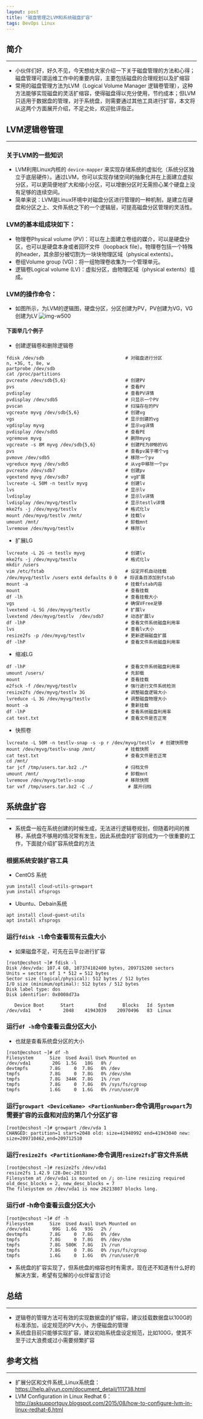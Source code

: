 ```yaml
---
layout: post
title: "磁盘管理之LVM和系统磁盘扩容"
tags: DevOps Linux
---
```



## 简介  
----
* 小伙伴们好，好久不见，今天想给大家介绍一下关于磁盘管理的方法和心得；磁盘管理可谓运维工作中的重要内容，主要包括磁盘的合理规划以及扩缩容
* 常用的磁盘管理方法为LVM（Logical Volume Manager 逻辑卷管理），这种方法能够实现磁盘的灵活扩缩容，使得磁盘得以充分使用，节约成本；但LVM只适用于数据盘的管理，对于系统盘，则需要通过其他工具进行扩容，本文将从这两个方面展开介绍，不足之处，欢迎批评指正。

## LVM逻辑卷管理
---
### 关于LVM的一些知识
* LVM利用Linux内核的 `device-mapper` 来实现存储系统的虚拟化（系统分区独立于底层硬件）。通过LVM，你可以实现存储空间的抽象化并在上面建立虚拟分区，可以更简便地扩大和缩小分区，可以增删分区时无需担心某个硬盘上没有足够的连续空间。
* 简单来说：LVM是Linux环境中对磁盘分区进行管理的一种机制，是建立在硬盘和分区之上、文件系统之下的一个逻辑层，可提高磁盘分区管理的灵活性。

### LVM的基本组成块如下：
* 物理卷Physical volume (PV)：可以在上面建立卷组的媒介，可以是硬盘分区，也可以是硬盘本身或者回环文件（loopback file）。物理卷包括一个特殊的header，其余部分被切割为一块块物理区域（physical extents）。
* 卷组Volume group (VG)：将一组物理卷收集为一个管理单元。
* 逻辑卷Logical volume (LV)：虚拟分区，由物理区域（physical extents）组成。

### LVM的操作命令：
* 如图所示，为LVM的逻辑图，硬盘分区，分区创建为PV，PV创建为VG，VG创建为LV
![img-w500](/images/202001061903.jpg)
#### 下面举几个例子
* 创建逻辑卷和删除逻辑卷
```
fdisk /dev/sdb                              # 对磁盘进行分区
n, +3G, t, 8e, w
partprobe /dev/sdb
cat /proc/partitions 
pvcreate /dev/sdb{5,6}                      # 创建PV
pvs                                         # 查看PV
pvdisplay                                   # 查看PV详情
pvdisplay /dev/sdb5                         # 只显示一个PV
pvscan                                      # 扫描存在的PV
vgcreate myvg /dev/sdb{5,6}                 # 创建vg
vgs                                         # 显示创建的vg
vgdisplay myvg                              # 显示vg详情
pvdisplay /dev/sdb5                         # 查看PE
vgremove myvg                               # 删除myvg
vgcreate -s 8M myvg /dev/sdb{5,6}           # 创建PE为8MB的VG
pvs                                         # 查看pv属于哪个vg
pvmove /dev/sdb5                            # 移除一个pv
vgreduce myvg /dev/sdb5                     # 从vg中移除一个pv
pvcreate /dev/sdb7                          # 创建pv
vgextend myvg /dev/sdb7                     # vg扩展
lvcreate -L 50M -n testlv myvg              # 创建lv
lvs                                         # 显示lv
lvdisplay                                   # 显示lv详情
lvdisplay /dev/myvg/testlv                  # 显示testlv详情
mke2fs -j /dev/myvg/testlv                  # 格式化lv
mount /dev/myvg/testlv /mnt/                # 挂载lv
umount /mnt/                                # 卸载mnt
lvremove /dev/myvg/testlv                   # 移除lv
```
* 扩展LG
```
lvcreate -L 2G -n testlv myvg               # 创建lv
mke2fs -j /dev/myvg/testlv                  # 格式化lv
mkdir /users
vim /etc/fstab                              # 设定开机自动挂载
/dev/myvg/testlv /users ext4 defaults 0 0　 # 将该条目添加到fstab
mount -a                                    # 挂载fstab内容
mount                                       # 查看挂载
df -lh                                      # 查看挂载大小
vgs                                         # 确保VFree足够
lvextend -L 5G /dev/myvg/testlv             # 扩展lv
lvextend /dev/myvg/testlv  /dev/sdb7        # 动态扩展lv
df -lhP                                     # 查看文件系统磁盘利用率
lvs                                         # 查看lv大小
resize2fs -p /dev/myvg/testlv               # 更新逻辑磁盘扩展
df -lhP                                     # 查看文件系统磁盘利用率
```
* 缩减LG
```
df -lhP                                     # 查看文件系统磁盘利用率
umount /users/                              # 先卸载
mount                                       # 查看挂载
e2fsck -f /dev/myvg/testlv                  # 强行进行文件系统检测
resize2fs /dev/myvg/testlv 3G               # 调整磁盘逻辑大小
lvreduce -L 3G /dev/myvg/testlv             # 调整磁盘物理大小
mount -a                                    # 重新挂载
df -lhP                                     # 查看系统磁盘利用率
cat test.txt                                # 查看文件是否正常
```
* 快照卷
```
lvcreate -L 50M -n testlv-snap -s -p r /dev/myvg/testlv  # 创建快照卷
mount /dev/myvg/testlv-snap /mnt/           # 挂载快照
cat test.txt                                # 查看文件是否正常 
cd /mnt/
tar jcf /tmp/users.tar.bz2 ./*              # 归档文件
umount /mnt/                                # 卸载mnt
lvremove /dev/myvg/tetlv-snap               # 移除快照
tar vxf /tmp/users.tar.bz2 -C ./             # 展开归档
```
###

## 系统盘扩容
---
* 系统盘一般在系统创建的时候生成，无法进行逻辑卷规划，但随着时间的推移，系统盘不够用的情况常有发生，因此系统盘的扩容则成为一个很重要的工作，下面就介绍扩容系统盘的方法
### 根据系统安装扩容工具
* CentOS 系统
```
yum install cloud-utils-growpart
yum install xfsprogs
```
* Ubuntu、Debain系统
```
apt install cloud-guest-utils
apt install xfsprogs
```
### 运行`fdisk -l`命令查看现有云盘大小
* 如果磁盘不足，可先在云平台进行扩容
```
[root@ecshost ~]# fdisk -l
Disk /dev/vda: 107.4 GB, 107374182400 bytes, 209715200 sectors
Units = sectors of 1 * 512 = 512 bytes
Sector size (logical/physical): 512 bytes / 512 bytes
I/O size (minimum/optimal): 512 bytes / 512 bytes
Disk label type: dos
Disk identifier: 0x0008d73a

   Device Boot      Start         End      Blocks   Id  System
/dev/vda1   *        2048    41943039    20970496   83  Linux
```
### 运行`df -h`命令查看云盘分区大小
* 也就是查看系统盘分区的大小

```
[root@ecshost ~]# df -h
Filesystem      Size  Used Avail Use% Mounted on
/dev/vda1        20G  1.5G   18G   8% /
devtmpfs        7.8G     0  7.8G   0% /dev
tmpfs           7.8G     0  7.8G   0% /dev/shm
tmpfs           7.8G  344K  7.8G   1% /run
tmpfs           7.8G     0  7.8G   0% /sys/fs/cgroup
tmpfs           1.6G     0  1.6G   0% /run/user/0
```
### 运行`growpart <DeviceName> <PartionNumber>`命令调用`growpart`为需要扩容的云盘和对应的第几个分区扩容
```
[root@ecshost ~]# growpart /dev/vda 1
CHANGED: partition=1 start=2048 old: size=41940992 end=41943040 new: size=209710462,end=209712510
```
### 运行`resize2fs <PartitionName>`命令调用`resize2fs`扩容文件系统
```
[root@ecshost ~]# resize2fs /dev/vda1
resize2fs 1.42.9 (28-Dec-2013)
Filesystem at /dev/vda1 is mounted on /; on-line resizing required
old_desc_blocks = 2, new_desc_blocks = 7
The filesystem on /dev/vda1 is now 26213807 blocks long.
```
### 运行df -h命令查看云盘分区大小
```
[root@ecshost ~]# df -h
Filesystem      Size  Used Avail Use% Mounted on
/dev/vda1        99G  1.6G   93G   2% /
devtmpfs        7.8G     0  7.8G   0% /dev
tmpfs           7.8G     0  7.8G   0% /dev/shm
tmpfs           7.8G  500K  7.8G   1% /run
tmpfs           7.8G     0  7.8G   0% /sys/fs/cgroup
tmpfs           1.6G     0  1.6G   0% /run/user/0
```
* 系统盘的扩容实现了，但系统盘的缩容也时有需求，现在还不知道有什么好的解决方案，希望有见解的小伙伴留言讨论

## 总结
---
* 逻辑卷的管理方法可有效的实现数据盘的扩缩容，建议挂载数据盘以100G的标准添加，设定规范的PV大小，方便磁盘的管理
* 系统盘目前只能够实现扩容，建议初始系统盘设定规范，比如100G，使其不至于过大浪费或过小需要频繁扩容

## 参考文档
---
* 扩展分区和文件系统_Linux系统盘：<https://help.aliyun.com/document_detail/111738.html>
* LVM Configuration in Linux Redhat 6：<http://asksupportguy.blogspot.com/2015/08/how-to-configure-lvm-in-linux-redhat-6.html>
